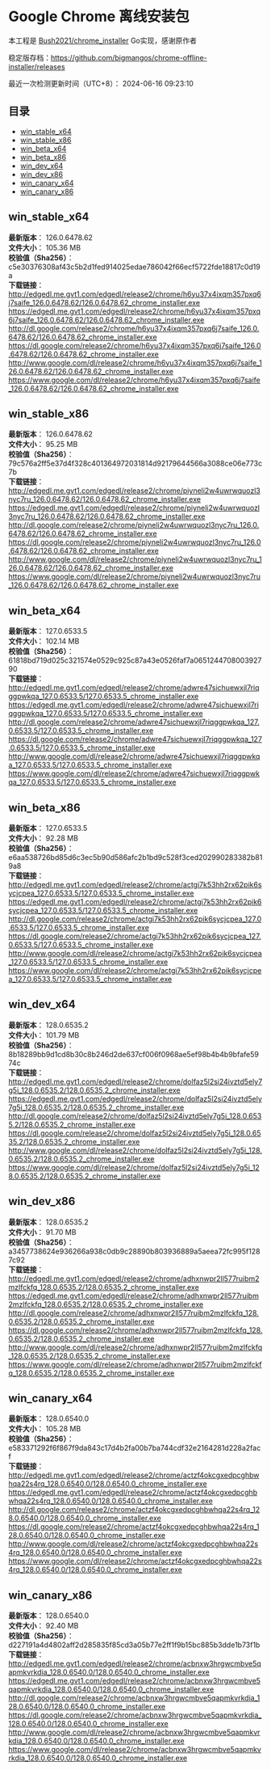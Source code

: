 # Google Chrome 离线安装包
本工程是 [Bush2021/chrome_installer](https://github.com/Bush2021/chrome_installer) Go实现，感谢原作者

稳定版存档：<https://github.com/bigmangos/chrome-offline-installer/releases>

最近一次检测更新时间（UTC+8）：
2024-06-16 09:23:10

## 目录
* [win_stable_x64](https://github.com/bigmangos/chrome-offline-installer?tab=readme-ov-file#win_stable_x64)
* [win_stable_x86](https://github.com/bigmangos/chrome-offline-installer?tab=readme-ov-file#win_stable_x86)
* [win_beta_x64](https://github.com/bigmangos/chrome-offline-installer?tab=readme-ov-file#win_beta_x64)
* [win_beta_x86](https://github.com/bigmangos/chrome-offline-installer?tab=readme-ov-file#win_beta_x86)
* [win_dev_x64](https://github.com/bigmangos/chrome-offline-installer?tab=readme-ov-file#win_dev_x64)
* [win_dev_x86](https://github.com/bigmangos/chrome-offline-installer?tab=readme-ov-file#win_dev_x86)
* [win_canary_x64](https://github.com/bigmangos/chrome-offline-installer?tab=readme-ov-file#win_canary_x64)
* [win_canary_x86](https://github.com/bigmangos/chrome-offline-installer?tab=readme-ov-file#win_canary_x86)

## win_stable_x64
**最新版本**： 126.0.6478.62  
**文件大小**： 105.36 MB  
**校验值（Sha256）**： c5e30376308af43c5b2d1fed914025edae786042f66ecf5722fde18817c0d19a  
**下载链接**：
http://edgedl.me.gvt1.com/edgedl/release2/chrome/h6yu37x4ixqm357pxq6j7saife_126.0.6478.62/126.0.6478.62_chrome_installer.exe
https://edgedl.me.gvt1.com/edgedl/release2/chrome/h6yu37x4ixqm357pxq6j7saife_126.0.6478.62/126.0.6478.62_chrome_installer.exe
http://dl.google.com/release2/chrome/h6yu37x4ixqm357pxq6j7saife_126.0.6478.62/126.0.6478.62_chrome_installer.exe
https://dl.google.com/release2/chrome/h6yu37x4ixqm357pxq6j7saife_126.0.6478.62/126.0.6478.62_chrome_installer.exe
http://www.google.com/dl/release2/chrome/h6yu37x4ixqm357pxq6j7saife_126.0.6478.62/126.0.6478.62_chrome_installer.exe
https://www.google.com/dl/release2/chrome/h6yu37x4ixqm357pxq6j7saife_126.0.6478.62/126.0.6478.62_chrome_installer.exe
## win_stable_x86
**最新版本**： 126.0.6478.62  
**文件大小**： 95.25 MB  
**校验值（Sha256）**： 79c576a2ff5e37d4f328c401364972031814d92179644566a3088ce06e773c7b  
**下载链接**：
http://edgedl.me.gvt1.com/edgedl/release2/chrome/piyneli2w4uwrwquozl3nyc7ru_126.0.6478.62/126.0.6478.62_chrome_installer.exe
https://edgedl.me.gvt1.com/edgedl/release2/chrome/piyneli2w4uwrwquozl3nyc7ru_126.0.6478.62/126.0.6478.62_chrome_installer.exe
http://dl.google.com/release2/chrome/piyneli2w4uwrwquozl3nyc7ru_126.0.6478.62/126.0.6478.62_chrome_installer.exe
https://dl.google.com/release2/chrome/piyneli2w4uwrwquozl3nyc7ru_126.0.6478.62/126.0.6478.62_chrome_installer.exe
http://www.google.com/dl/release2/chrome/piyneli2w4uwrwquozl3nyc7ru_126.0.6478.62/126.0.6478.62_chrome_installer.exe
https://www.google.com/dl/release2/chrome/piyneli2w4uwrwquozl3nyc7ru_126.0.6478.62/126.0.6478.62_chrome_installer.exe
## win_beta_x64
**最新版本**： 127.0.6533.5  
**文件大小**： 102.14 MB  
**校验值（Sha256）**： 61818bd719d025c321574e0529c925c87a43e0526faf7a065124470800392790  
**下载链接**：
http://edgedl.me.gvt1.com/edgedl/release2/chrome/adwre47sichuewxjl7riqggpwkqa_127.0.6533.5/127.0.6533.5_chrome_installer.exe
https://edgedl.me.gvt1.com/edgedl/release2/chrome/adwre47sichuewxjl7riqggpwkqa_127.0.6533.5/127.0.6533.5_chrome_installer.exe
http://dl.google.com/release2/chrome/adwre47sichuewxjl7riqggpwkqa_127.0.6533.5/127.0.6533.5_chrome_installer.exe
https://dl.google.com/release2/chrome/adwre47sichuewxjl7riqggpwkqa_127.0.6533.5/127.0.6533.5_chrome_installer.exe
http://www.google.com/dl/release2/chrome/adwre47sichuewxjl7riqggpwkqa_127.0.6533.5/127.0.6533.5_chrome_installer.exe
https://www.google.com/dl/release2/chrome/adwre47sichuewxjl7riqggpwkqa_127.0.6533.5/127.0.6533.5_chrome_installer.exe
## win_beta_x86
**最新版本**： 127.0.6533.5  
**文件大小**： 92.28 MB  
**校验值（Sha256）**： e6aa538726bd85d6c3ec5b90d586afc2b1bd9c528f3ced202990283382b819a8  
**下载链接**：
http://edgedl.me.gvt1.com/edgedl/release2/chrome/actgi7k53hh2rx62pik6sycjcpea_127.0.6533.5/127.0.6533.5_chrome_installer.exe
https://edgedl.me.gvt1.com/edgedl/release2/chrome/actgi7k53hh2rx62pik6sycjcpea_127.0.6533.5/127.0.6533.5_chrome_installer.exe
http://dl.google.com/release2/chrome/actgi7k53hh2rx62pik6sycjcpea_127.0.6533.5/127.0.6533.5_chrome_installer.exe
https://dl.google.com/release2/chrome/actgi7k53hh2rx62pik6sycjcpea_127.0.6533.5/127.0.6533.5_chrome_installer.exe
http://www.google.com/dl/release2/chrome/actgi7k53hh2rx62pik6sycjcpea_127.0.6533.5/127.0.6533.5_chrome_installer.exe
https://www.google.com/dl/release2/chrome/actgi7k53hh2rx62pik6sycjcpea_127.0.6533.5/127.0.6533.5_chrome_installer.exe
## win_dev_x64
**最新版本**： 128.0.6535.2  
**文件大小**： 101.79 MB  
**校验值（Sha256）**： 8b18289bb9d1cd8b30c8b246d2de637cf006f0968ae5ef98b4b4b9bfafe5974c  
**下载链接**：
http://edgedl.me.gvt1.com/edgedl/release2/chrome/dolfaz5l2si24ivztd5ely7g5i_128.0.6535.2/128.0.6535.2_chrome_installer.exe
https://edgedl.me.gvt1.com/edgedl/release2/chrome/dolfaz5l2si24ivztd5ely7g5i_128.0.6535.2/128.0.6535.2_chrome_installer.exe
http://dl.google.com/release2/chrome/dolfaz5l2si24ivztd5ely7g5i_128.0.6535.2/128.0.6535.2_chrome_installer.exe
https://dl.google.com/release2/chrome/dolfaz5l2si24ivztd5ely7g5i_128.0.6535.2/128.0.6535.2_chrome_installer.exe
http://www.google.com/dl/release2/chrome/dolfaz5l2si24ivztd5ely7g5i_128.0.6535.2/128.0.6535.2_chrome_installer.exe
https://www.google.com/dl/release2/chrome/dolfaz5l2si24ivztd5ely7g5i_128.0.6535.2/128.0.6535.2_chrome_installer.exe
## win_dev_x86
**最新版本**： 128.0.6535.2  
**文件大小**： 91.70 MB  
**校验值（Sha256）**： a3457738624e936266a938c0db9c28890b803936889a5aeea72fc995f1287c92  
**下载链接**：
http://edgedl.me.gvt1.com/edgedl/release2/chrome/adhxnwpr2ll577ruibm2mzlfckfq_128.0.6535.2/128.0.6535.2_chrome_installer.exe
https://edgedl.me.gvt1.com/edgedl/release2/chrome/adhxnwpr2ll577ruibm2mzlfckfq_128.0.6535.2/128.0.6535.2_chrome_installer.exe
http://dl.google.com/release2/chrome/adhxnwpr2ll577ruibm2mzlfckfq_128.0.6535.2/128.0.6535.2_chrome_installer.exe
https://dl.google.com/release2/chrome/adhxnwpr2ll577ruibm2mzlfckfq_128.0.6535.2/128.0.6535.2_chrome_installer.exe
http://www.google.com/dl/release2/chrome/adhxnwpr2ll577ruibm2mzlfckfq_128.0.6535.2/128.0.6535.2_chrome_installer.exe
https://www.google.com/dl/release2/chrome/adhxnwpr2ll577ruibm2mzlfckfq_128.0.6535.2/128.0.6535.2_chrome_installer.exe
## win_canary_x64
**最新版本**： 128.0.6540.0  
**文件大小**： 105.28 MB  
**校验值（Sha256）**： e583371292f6f867f9da843c17d4b2fa00b7ba744cdf32e2164281d228a2facf  
**下载链接**：
http://edgedl.me.gvt1.com/edgedl/release2/chrome/actzf4okcgxedpcghbwhqa22s4rq_128.0.6540.0/128.0.6540.0_chrome_installer.exe
https://edgedl.me.gvt1.com/edgedl/release2/chrome/actzf4okcgxedpcghbwhqa22s4rq_128.0.6540.0/128.0.6540.0_chrome_installer.exe
http://dl.google.com/release2/chrome/actzf4okcgxedpcghbwhqa22s4rq_128.0.6540.0/128.0.6540.0_chrome_installer.exe
https://dl.google.com/release2/chrome/actzf4okcgxedpcghbwhqa22s4rq_128.0.6540.0/128.0.6540.0_chrome_installer.exe
http://www.google.com/dl/release2/chrome/actzf4okcgxedpcghbwhqa22s4rq_128.0.6540.0/128.0.6540.0_chrome_installer.exe
https://www.google.com/dl/release2/chrome/actzf4okcgxedpcghbwhqa22s4rq_128.0.6540.0/128.0.6540.0_chrome_installer.exe
## win_canary_x86
**最新版本**： 128.0.6540.0  
**文件大小**： 92.40 MB  
**校验值（Sha256）**： d227191a4d4802aff2d285835f85cd3a05b77e2ff1f9b15bc885b3dde1b73f1b  
**下载链接**：
http://edgedl.me.gvt1.com/edgedl/release2/chrome/acbnxw3hrgwcmbve5qapmkvrkdia_128.0.6540.0/128.0.6540.0_chrome_installer.exe
https://edgedl.me.gvt1.com/edgedl/release2/chrome/acbnxw3hrgwcmbve5qapmkvrkdia_128.0.6540.0/128.0.6540.0_chrome_installer.exe
http://dl.google.com/release2/chrome/acbnxw3hrgwcmbve5qapmkvrkdia_128.0.6540.0/128.0.6540.0_chrome_installer.exe
https://dl.google.com/release2/chrome/acbnxw3hrgwcmbve5qapmkvrkdia_128.0.6540.0/128.0.6540.0_chrome_installer.exe
http://www.google.com/dl/release2/chrome/acbnxw3hrgwcmbve5qapmkvrkdia_128.0.6540.0/128.0.6540.0_chrome_installer.exe
https://www.google.com/dl/release2/chrome/acbnxw3hrgwcmbve5qapmkvrkdia_128.0.6540.0/128.0.6540.0_chrome_installer.exe
